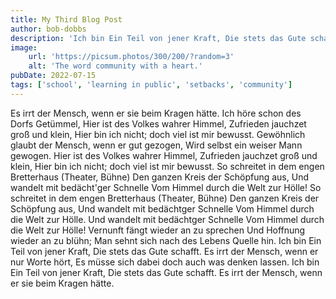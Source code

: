```yaml
---
title: My Third Blog Post
author: bob-dobbs
description: 'Ich bin Ein Teil von jener Kraft, Die stets das Gute schafft. '
image:
    url: 'https://picsum.photos/300/200/?random=3'
    alt: 'The word community with a heart.'
pubDate: 2022-07-15
tags: ['school', 'learning in public', 'setbacks', 'community']
---
```


Es irrt der Mensch, wenn er sie beim Kragen hätte. Ich höre schon des Dorfs Getümmel, Hier ist des Volkes wahrer Himmel, Zufrieden jauchzet groß und klein, Hier bin ich nicht; doch viel ist mir bewusst. Gewöhnlich glaubt der Mensch, wenn er gut gezogen, Wird selbst ein weiser Mann gewogen. Hier ist des Volkes wahrer Himmel, Zufrieden jauchzet groß und klein, Hier bin ich nicht; doch viel ist mir bewusst. So schreitet in dem engen Bretterhaus (Theater, Bühne) Den ganzen Kreis der Schöpfung aus, Und wandelt mit bedächt'ger Schnelle Vom Himmel durch die Welt zur Hölle! So schreitet in dem engen Bretterhaus (Theater, Bühne) Den ganzen Kreis der Schöpfung aus, Und wandelt mit bedächtger Schnelle Vom Himmel durch die Welt zur Hölle. Und wandelt mit bedächtger Schnelle Vom Himmel durch die Welt zur Hölle! Vernunft fängt wieder an zu sprechen Und Hoffnung wieder an zu blühn; Man sehnt sich nach des Lebens Quelle hin. Ich bin Ein Teil von jener Kraft, Die stets das Gute schafft. Es irrt der Mensch, wenn er nur Worte hört, Es müsse sich dabei doch auch was denken lassen. Ich bin Ein Teil von jener Kraft, Die stets das Gute schafft. Es irrt der Mensch, wenn er sie beim Kragen hätte.
